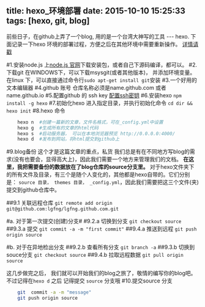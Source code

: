 title: hexo_环境部署
date: 2015-10-10 15:25:33
tags: [hexo, git, blog]
---

前些日子，在github上弄了一个blog, 用的是一个台湾大神写的工具 --- hexo.
下面记录一下hexo 环境的部署过程，方便之后在其他环境中需要重新操作。
[详情请戳](http://ibruce.info/2013/11/22/hexo-your-blog/)

#1.安装node.js
上[node.js 官网](https://nodejs.org/en/)下载安装包，或者自己下源码编译，都可以。
#2.下载git
在WINDOWS下，可以下载msysgit(或者其他版本)， 并添加环境变量。
在linux 下，可以直接通过命令行`sudo apt-get install git`安装
#3.一个好用的文本编辑器
#4.github 账号
仓库名称必须是name.github.com 或者name.github.io
#5.配置github 的 ssh key
[配置ssh密钥](lgfng.github.com/2015/10/10/配置ssh密钥/)
#6.安装hexo 
`npm install -g hexo`
#7.初始化hexo
进入指定目录，并执行初始化命令 
`cd dir && hexo init`
#8.hexo 命令
```bash
    hexo n  #创建一篇新的文章，文件名格式，可在_config.yml中设置
    hexo g  #生成所有的文章的html代码
    hexo s  #启动服务器， 可以在本地浏览器预览 http://0.0.0.0:4000/
    hexo d  #发布到网站，将html提交到github上
```
#9.blog备份
这个才是这篇文章的重点，私货
我们总是有在不同地方写blog的需求(没有也要会，显得高大上)，因此我们需要一个地方来管理我们的文档。
**在这里，我把需要备份的数据放在了blog仓库的source分支里。**
对于hexo文件夹下的所有文件及目录，有三个是随个人变化的，其他都是hexo自带的。它们分别是：
`source 目录， themes 目录， _config.yml`，因此我们需要把这三个文件(夹)提交到github仓库中。

##9.1 关联远程仓库
`git remote add origin git@github.com:lgfng/lgfng.github.com.git`

#a. 对于第一次提交(创建)分支#
#9.2.a 切换到分支
`git checkout source`
##9.3.a 提交
`git commit -a -m "first commit"`
##9.4.a 推送到远程
`git push origin source`

#b. 对于在异地检出分支
##9.2.b 查看所有分支
`git branch -a`
##9.3.b 切换到souce分支
`git checkout source`
##9.4.b 拉取远程数据
`git pull origin source`

这几步做完之后， 我们就可以开始我们的blog之旅了，敬情的编写你的blog吧。不过记得在`hexo d` 之后 记得提交 `source` 分支哦
#10.提交source 分支
```bash
    git  commit -a -m "message"
    git push origin source
```
